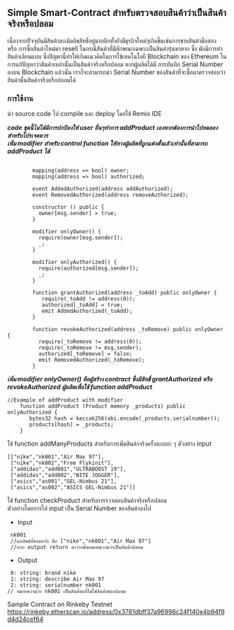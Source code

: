 ##  Simple Smart-Contract สำหรับตรวจสอบสินค้าว่าเป็นสินค้าจริงหรือปลอม
เนื่องจากปัจจุบันมีสินค้าละเมิดลิขสิทธิ์อยู่มากอีกทั้งยังมีธุรกิจใหม่ๆเกิดขึ้นเช่นการขายสินค้ามือสอง หรือ การซื้อสินค้าใหม่มา resell ในกรณีสินค้าที่มีลักษณะเฉพาะเป็นสินค้ารุ่นหายาก
ซึ่ง มักมีการทำสินค้าเลียนแบบ ซึ่งปัญหานี้ทำให้เกิดแนวคิดในการใช้เทคโนโลยี Blockchain ของ Ethereum ในการแก้ปัญหาว่าสินค้าเหล่านั้นเป็นสินค้าจริงหรือปลอม หากผู้ผลิตได้มี   การบันทึก Serial Number ลงบน Blockchain แล้วนั้น เราก็จะสามารถนำ Serial Number ของสินค้าที่จะซื้อมาตรวจสอบว่าสินค้านั้นสินค้าจริงหรือปลอมได้
### การใช้งาน
นำ source code ไป compile และ deploy โดยใช้ Remix IDE  

**_code ชุดนี้ไม่ได้มีการปกป้องให้ user อื่นๆทำการ addProduct เองหากต้องการนำไปทดลองสำหรับโปรเจคควร_**  
**_เพิ่ม modifier สำหรับ control function ให้ทางผู้ผลิตที่ถูกแต่งตั้งแล้วเท่านั้นที่สามารถ addProduct ได้_**

```
    
        mapping(address => bool) owner;
        mapping(address => bool) authorized;
        
        event AddedAuthorized(address addAuthorized);
        event RemovedAuthorized(address removeAuthorized);
        
        constructor () public {
          owner[msg.sender] = true;
        }

        modifier onlyOwner() {
          require(owner[msg.sender]);
          _;
        }
    
        modifier onlyAuthorized() {
          require(authorized[msg.sender]);
          _;
        }
        
        function grantAuthorized(address _toAdd) public onlyOwner {
           require(_toAdd != address(0));
           authorized[_toAdd] = true;
           emit AddedAuthorized(_toAdd); 
        }

        function revokeAuthorized(address _toRemove) public onlyOwner {
          require(_toRemove != address(0));
          require(_toRemove != msg.sender);
          authorized[_toRemove] = false;
          emit RemovedAuthorized(_toRemove); 
        }

```
**_เ่พิ่ม modifier onlyOwner() คือผู้สร้าง contract ซึ่งมีสิทธิ์ grantAuthorized หรือ revokeAuthorized ผู้ผลิตเพื่อใช้ function addProduct_**  

```
//Example of addProduct with modifier
    function addProduct (Product memory _products) public onlyAuthorized {
       bytes32 hash = keccak256(abi.encode(_products.serialnumber));
       products[hash] = _products;
    }
```

ใช้ function addManyProducts สำหรับการเพิ่มสินค้าจริงครั้งละเยอะ ๆ
       ตัวอย่าง input
```
[["nike","nk001","Air Max 97"],
 ["nike","nk002","Free Flykinit"],
 ["addidas","add001","ULTRABOOST 19"],
 ["addidas","add002","NITE JOGGER"],
 ["asics","as001","GEL-Nimbus 21"],
 ["asics","as002","ASICS GEL-Nimbus 21"]]
```

ใช้ function checkProduct สำหรับการรวจสอบสินค้าจริงหรือปลอม  
ตัวอย่างโดยการใส่ input เป็น Serial Number ของสินค้าลงไป  
- Input  
```
 nk001
 //ผลลัพธ์ที่คาดหวัง คือ ["nike","nk001","Air Max 97"]
 //หาก output return ค่าว่างนั้นหมายความว่าเป็นสินค้าปลอม
```
- Output 
```
 0: string: brand nike
 1: string: describe Air Max 97
 2: string: serialnumber nk001
// หมายความว่า nk001 เป็นสินค้าแท้ไม่ใช่สินค้าของปลอม
```
Sample Contract on Rinkeby Testnet
https://rinkeby.etherscan.io/address/0x3781dbff37a96996c24f140e4b94f9d4d24cef64

